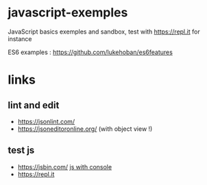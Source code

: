 # javascript-exemples
JavaScript basics exemples and sandbox, test with https://repl.it for instance

ES6 examples : https://github.com/lukehoban/es6features

# links

## lint and edit

 - https://jsonlint.com/
 - https://jsoneditoronline.org/ (with object view !)
 
## test js

 - https://jsbin.com/ [js with console](https://jsbin.com/?js,console)
 - https://repl.it
